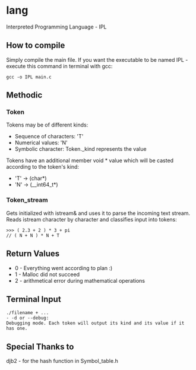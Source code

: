 # lang

Interpreted Programming Language - IPL

## How to compile
Simply compile the main file. If you want the executable to be named IPL - execute this command in terminal with gcc: 
```
gcc -o IPL main.c
```

## Methodic
### Token
Tokens may be of different kinds:
- Sequence of characters: 'T'
- Numerical values: 'N'
- Symbolic character: Token._kind represents the value

Tokens have an additional member void * value which will be casted according to the token's kind:
- 'T' -> (char*)
- 'N' -> (__int64_t*)

### Token_stream
Gets initialized with istream& and uses it to parse the incoming text stream. Reads istream character by character and classifies input into tokens:
```
>>> ( 2.3 + 2 ) * 3 + pi
// ( N + N ) * N + T
```

## Return Values
- 0 - Everything went according to plan :)
- 1 - Malloc did not succeed
- 2 - arithmetical error during mathematical operations

## Terminal Input
```
./filename + ...
- -d or --debug:
Debugging mode. Each token will output its kind and its value if it has one.
```

## Special Thanks to
djb2 - for the hash function in Symbol_table.h